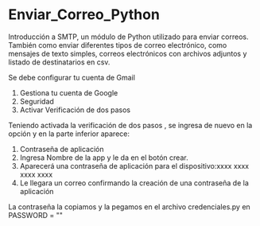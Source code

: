 # Enviar_Correo_Python
Introducción a SMTP, un módulo de Python utilizado para enviar correos. También como enviar diferentes tipos de correo electrónico, como mensajes de texto simples, correos electrónicos con archivos adjuntos y listado de destinatarios en csv.

Se debe configurar tu cuenta de Gmail
1. Gestiona tu cuenta de Google
2. Seguridad
3. Activar Verificación de dos pasos

Teniendo activada la verificación de dos pasos , se ingresa de nuevo en la opción y en la parte inferior aparece:
1. Contraseña de aplicación
2. Ingresa Nombre de la app y le da en el botón crear.
3. Aparecerá una contraseña de aplicación para el dispositivo:xxxx xxxx xxxx xxxx
4. Le llegara un correo confirmando la creación de una contraseña de la aplicación

La contraseña la copiamos y la pegamos en el archivo credenciales.py en PASSWORD = ""
